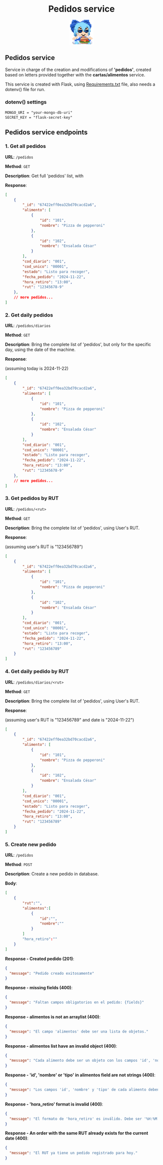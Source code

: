 <div align="center">

# Pedidos service

<img src="https://raw.githubusercontent.com/AstronautMarkus/MofuLunches-Web/refs/heads/dev/mofulunches-web/app/static/img/icon.png" alt="MofuLunches-logo" width="80">

</div>

## Pedidos service

Service in charge of the creation and modifications of **'pedidos'**, created based on letters provided together with the **cartas/alimentos** service.

This service is created with Flask, using [Requirements.txt](https://github.com/AstronautMarkus/MofuLunches-API/blob/dev/mofulunches-api/pedidos_service/requirements.txt) file, also needs a dotenv() file for run.

### dotenv() settings

```
MONGO_URI = "your-mongo-db-uri"
SECRET_KEY = "flask-secret-key"
```

## Pedidos service endpoints


### 1. Get all pedidos

**URL**: `/pedidos`

**Method**: `GET`

**Description**: Get full 'pedidos' list, with 

**Response**:

```json
[
    {
        "_id": "67422eff0ea32bd70cacd2a6",
        "alimento": [
            {
                "id": "101",
                "nombre": "Pizza de pepperoni"
            },
            {
                "id": "102",
                "nombre": "Ensalada César"
            }
        ],
        "cod_diario": "001",
        "cod_unico": "00001",
        "estado": "Listo para recoger",
        "fecha_pedido": "2024-11-22",
        "hora_retiro": "13:00",
        "rut": "12345678-9"
    },
    // more pedidos...
]
```

### 2. Get daily pedidos


**URL**: `/pedidos/diarios`

**Method**: `GET`

**Description**: Bring the complete list of 'pedidos', but only for the specific day, using the date of the machine.

**Response**:

(assuming today is 2024-11-22)

```json
[
    {
        "_id": "67422eff0ea32bd70cacd2a6",
        "alimento": [
            {
                "id": "101",
                "nombre": "Pizza de pepperoni"
            },
            {
                "id": "102",
                "nombre": "Ensalada César"
            }
        ],
        "cod_diario": "001",
        "cod_unico": "00001",
        "estado": "Listo para recoger",
        "fecha_pedido": "2024-11-22", 
        "hora_retiro": "13:00",
        "rut": "12345678-9"
    },
    // more pedidos...
]
```

### 3. Get pedidos by RUT

**URL**: `/pedidos/<rut>`

**Method**: `GET`

**Description**: Bring the complete list of 'pedidos', using User's RUT.

**Response**:

(assuming user's RUT is "123456789")

```json
[
    {
        "_id": "67422eff0ea32bd70cacd2a6",
        "alimento": [
            {
                "id": "101",
                "nombre": "Pizza de pepperoni"
            },
            {
                "id": "102",
                "nombre": "Ensalada César"
            }
        ],
        "cod_diario": "001",
        "cod_unico": "00001",
        "estado": "Listo para recoger",
        "fecha_pedido": "2024-11-22", 
        "hora_retiro": "13:00",
        "rut": "123456789"
    }
]
```

### 4. Get daily pedido by RUT

**URL**: `/pedidos/diarios/<rut>`

**Method**: `GET`

**Description**: Bring the complete list of 'pedidos', using User's RUT.

**Response**:

(assuming user's RUT is "123456789" and date is "2024-11-22")

```json
[
    {
        "_id": "67422eff0ea32bd70cacd2a6",
        "alimento": [
            {
                "id": "101",
                "nombre": "Pizza de pepperoni"
            },
            {
                "id": "102",
                "nombre": "Ensalada César"
            }
        ],
        "cod_diario": "001",
        "cod_unico": "00001",
        "estado": "Listo para recoger",
        "fecha_pedido": "2024-11-22", 
        "hora_retiro": "13:00",
        "rut": "123456789"
    }
]
```

### 5. Create new pedido

**URL**: `/pedidos`

**Method**: `POST`

**Description**: Create a new pedido in database.

**Body**:

```json
[
    {
        "rut":"",
        "alimentos":[
            {
                "id":"",
                "nombre":""
            }
        ]
        "hora_retiro":""
    }
]
```

**Response - Created pedido (201)**: 

```json
{
  "message": "Pedido creado exitosamente"
}
```

**Response - missing fields (400)**: 

```json
{
  "message": "Faltan campos obligatorios en el pedido: {fields}"
}
```

**Response - alimentos is not an arraylist (400)**: 

```json
{
  "message": "El campo 'alimentos' debe ser una lista de objetos."
}

```

**Response - alimentos list have an invalid object (400)**: 

```json
{
  "message": "Cada alimento debe ser un objeto con los campos 'id', 'nombre' y 'tipo'."
}
```

**Response - 'id', 'nombre' or 'tipo' in alimentos field are not strings (400)**: 

```json
{
  "message": "Los campos 'id', 'nombre' y 'tipo' de cada alimento deben ser cadenas de texto."
}
```

**Response - 'hora_retiro' format is invalid (400)**: 

```json
{
  "message": "El formato de 'hora_retiro' es inválido. Debe ser '%H:%M'."
}
```

**Response - An order with the same RUT already exists for the current date (400)**: 

```json
{
  "message": "El RUT ya tiene un pedido registrado para hoy."
}
```